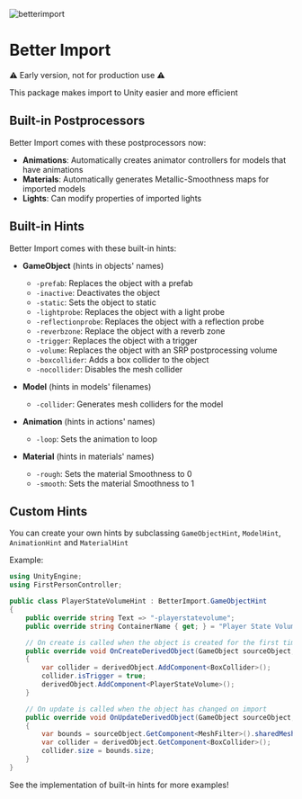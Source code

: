 ![betterimport](https://user-images.githubusercontent.com/60579014/204586011-c40e7390-216b-4bbd-8851-258bea93a7d4.jpg)

# Better Import

⚠️ Early version, not for production use ⚠️

This package makes import to Unity easier and more efficient

## Built-in Postprocessors

Better Import comes with these postprocessors now:

- **Animations**: Automatically creates animator controllers for models that have animations
- **Materials**: Automatically generates Metallic-Smoothness maps for imported models
- **Lights**: Can modify properties of imported lights

## Built-in Hints

Better Import comes with these built-in hints:

- **GameObject** (hints in objects' names)
    - `-prefab`: Replaces the object with a prefab
    - `-inactive`: Deactivates the object
    - `-static`: Sets the object to static
    - `-lightprobe`: Replaces the object with a light probe
    - `-reflectionprobe`: Replaces the object with a reflection probe
    - `-reverbzone`: Replace the object with a reverb zone
    - `-trigger`: Replaces the object with a trigger
    - `-volume`: Replaces the object with an SRP postprocessing volume
    - `-boxcollider`: Adds a box collider to the object
    - `-nocollider`: Disables the mesh collider

- **Model** (hints in models' filenames)
    - `-collider`: Generates mesh colliders for the model

- **Animation** (hints in actions' names)
    - `-loop`: Sets the animation to loop

- **Material** (hints in materials' names)
    - `-rough`: Sets the material Smoothness to 0
    - `-smooth`: Sets the material Smoothness to 1

## Custom Hints

You can create your own hints by subclassing `GameObjectHint`, `ModelHint`, `AnimationHint` and `MaterialHint`

Example:

```csharp
using UnityEngine;
using FirstPersonController;

public class PlayerStateVolumeHint : BetterImport.GameObjectHint
{
    public override string Text => "-playerstatevolume";
    public override string ContainerName { get; } = "Player State Volumes";

    // On create is called when the object is created for the first time
    public override void OnCreateDerivedObject(GameObject sourceObject, GameObject derivedObject)
    {
        var collider = derivedObject.AddComponent<BoxCollider>();
        collider.isTrigger = true;
        derivedObject.AddComponent<PlayerStateVolume>();
    }

    // On update is called when the object has changed on import
    public override void OnUpdateDerivedObject(GameObject sourceObject, GameObject derivedObject)
    {
        var bounds = sourceObject.GetComponent<MeshFilter>().sharedMesh.bounds;
        var collider = derivedObject.GetComponent<BoxCollider>();
        collider.size = bounds.size;
    }
}
```

See the implementation of built-in hints for more examples!
